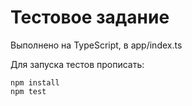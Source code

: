 # Тестовое задание 
Выполнено на TypeScript, в app/index.ts

Для запуска тестов прописать:
```
npm install
npm test
```
